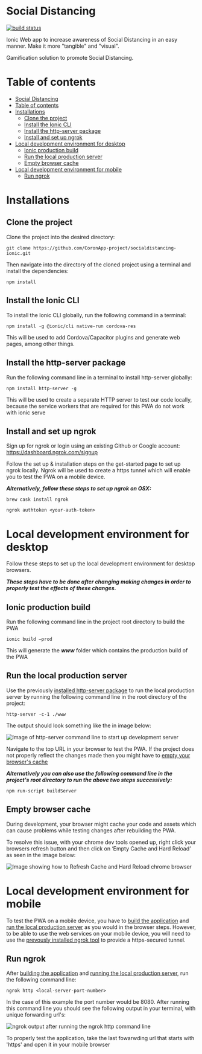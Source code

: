# Social Distancing

[![build status](https://github.com/guillermomartinez-accenture/socialdistancing-ionic/workflows/Pipeline/badge.svg)](https://github.com/guillermomartinez-accenture/socialdistancing-ionic/actions)

Ionic Web app to increase awareness of Social Distancing in an easy manner.
Make it more "tangible" and "visual".

Gamification solution to promote Social Distancing.

# Table of contents

- [Social Distancing](#social-distancing)
- [Table of contents](#table-of-contents)
- [Installations](#installations)
  - [Clone the project](#clone-the-project)
  - [Install the Ionic CLI](#install-the-ionic-cli)
  - [Install the http-server package](#install-the-http-server-package)
  - [Install and set up ngrok](#install-and-set-up-ngrok)
- [Local development environment for desktop](#local-development-environment-for-desktop)
  - [Ionic production build](#ionic-production-build)
  - [Run the local production server](#run-the-local-production-server)
  - [Empty browser cache](#empty-browser-cache)
- [Local development environment for mobile](#local-development-environment-for-mobile)
  - [Run ngrok](#run-ngrok)

# Installations

## Clone the project

Clone the project into the desired directory:

```
git clone https://github.com/CoronApp-project/socialdistancing-ionic.git
```

Then navigate into the directory of the cloned project using a terminal and install the dependencies:

```
npm install
```

## Install the Ionic CLI

To install the Ionic CLI globally, run the following command in a terminal:

```
npm install -g @ionic/cli native-run cordova-res
```

This will be used to add Cordova/Capacitor plugins and generate web pages, among other things.

## Install the http-server package

Run the following command line in a terminal to install http-server globally:

```
npm install http-server -g
```

This will be used to create a separate HTTP server to test our code locally, because the service workers that are required for this PWA do not work with ionic serve

## Install and set up ngrok

Sign up for ngrok or login using an existing Github or Google account:
https://dashboard.ngrok.com/signup

Follow the set up & installation steps on the get-started page to set up ngrok locally. Ngrok will be used to create a https tunnel which will enable you to test the PWA on a mobile device.

**_Alternatively, follow these steps to set up ngrok on OSX:_**

```
brew cask install ngrok
```

```
ngrok authtoken <your-auth-token>
```

# Local development environment for desktop

Follow these steps to set up the local development environment for desktop browsers.

**_These steps have to be done after changing making changes in order to properly test the effects of these changes._**

## Ionic production build

Run the following command line in the project root directory to build the PWA

```
ionic build –prod
```

This will generate the **_www_** folder which contains the production build of the PWA

## Run the local production server

Use the previously [installed http-server package](#Install-the-http-server-package) to run the local production server by running the following command line in the root directory of the project:

```
http-server -c-1 ./www
```

The output should look something like the in image below:

![Image of http-server command line to start up development server](https://user-images.githubusercontent.com/58298921/77488971-1737a200-6e37-11ea-938c-48198e70a43d.png)

Navigate to the top URL in your browser to test the PWA. If the project does not properly reflect the changes made then you might have to [empty your browser's cache](#empty-browser-cache)

**_Alternatively you can also use the following command line in the project's root directory to run the above two steps successively:_**

```
npm run-script buildServer
```

## Empty browser cache

During development, your browser might cache your code and assets which can cause problems while testing changes after rebuilding the PWA.

To resolve this issue, with your chrome dev tools opened up, right click your browsers refresh button and then click on ‘Empty Cache and Hard Reload’ as seen in the image below:

![Image showing how to Refresh Cache and Hard Reload chrome browser](https://user-images.githubusercontent.com/58298921/77489747-5d8e0080-6e39-11ea-9460-2d2aefbdbe3d.png)

# Local development environment for mobile

To test the PWA on a mobile device, you have to [build the application](#ionic-production-build) and [run the local production server](#run-the-local-production-server) as you would in the browser steps. However, to be able to use the web services on your mobile device, you will need to use the [prevously installed ngrok tool](#install-and-set-up-ngrok) to provide a https-secured tunnel.

## Run ngrok

After [building the application](#ionic-production-build) and [running the local production server](#run-the-local-production-server), run the following command line:

```
ngrok http <local-server-port-number>
```

In the case of this example the port number would be 8080. After running this command line you should see the following output in your terminal, with unique forwarding url's:

![ngrok output after running the ngrok http command line](https://user-images.githubusercontent.com/58298921/77493669-02add680-6e44-11ea-9cfa-aeb7563807b6.png)

To properly test the application, take the last fowarwding url that starts with 'https' and open it in your mobile browser